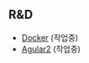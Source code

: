## R&D

* [Docker](https://wade42.github.io/docker/) (작업중)
* [Agular2](https://wade42.github.io/ang2/) (작업중)
